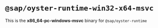 # `@sap/oyster-runtime-win32-x64-msvc`

This is the **x86_64-pc-windows-msvc** binary for `@sap/oyster-runtime`
